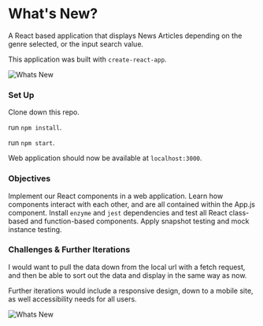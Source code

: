 # What's New?

A React based application that displays News Articles depending on the genre selected, or the input search value.   

This application was built with `create-react-app`.

![Whats New](https://user-images.githubusercontent.com/53594458/73496757-884a6400-4376-11ea-88f6-963c3da092ed.gif)


### Set Up

Clone down this repo.  

run `npm install`.  

run `npm start`.  

Web application should now be available at `localhost:3000`.  
 
### Objectives

Implement our React components in a web application. Learn how components interact with each other, and are all contained within the App.js component. Install `enzyme` and `jest` dependencies and test all React class-based and function-based components. Apply snapshot testing and mock instance testing. 

### Challenges & Further Iterations

I would want to pull the data down from the local url with a fetch request, and then be able to sort out the data and display in the same way as now.   

Further iterations would include a responsive design, down to a mobile site, as well accessibility needs for all users. 

![Whats New](https://turingschool-examples/whats-new/raw/master/screenshots/whats-new.png)
